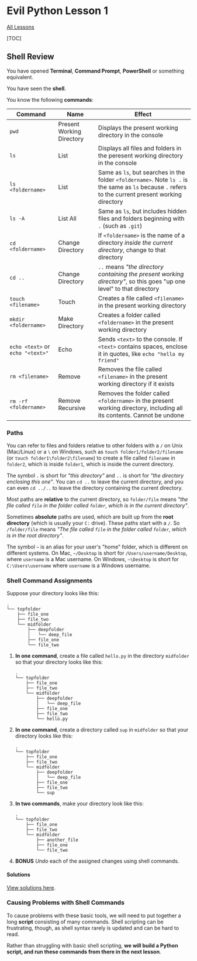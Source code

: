 # Evil Python Lesson 1

[All Lessons](https://zsiegel92.github.io/evilpython/)

[TOC]

## Shell Review

You have opened **Terminal**, **Command Prompt**, **PowerShell** or something equivalent.

You have seen the **shell**.

You know the following **commands**:

|Command| Name| Effect|
|--|--|--|
|`pwd`|Present Working Directory|Displays the present working directory in the console|
|`ls`|List|Displays all files and folders in the peresent working directory in the console|
|`ls <foldername>` | List | Same as `ls`, but searches in the folder `<foldername>`. Note `ls .` is the same as `ls` because `.` refers to the current present working directory|
|`ls -A`| List All | Same as `ls`, but includes hidden files and folders beginning with `.` (such as `.git`)|
| `cd <foldername>`| Change Directory | If `<foldername>` is the name of a directory *inside the current directory*, change to that directory|
| `cd ..` | Change Directory | `..` means *"the directory containing the present working directory"*, so this goes "up one level" to that directory |
| `touch <filename>` | Touch | Creates a file called `<filename>` in the present working directory|
| `mkdir <foldername>`| Make Directory | Creates a folder called `<foldername>` in the present working directory |
| `echo <text>` or `echo "<text>"`| Echo | Sends `<text>` to the console. If `<text>` contains spaces, enclose it in quotes, like `echo "hello my friend"`|
| `rm <filename>` | Remove | Removes the file called `<filename>` in the present working directory if it exists|
| `rm -rf <foldername>` | Remove Recursive | Removes the folder called `<foldername>` in the present working directory, including all its contents. Cannot be undone |


### Paths

You can refer to files and folders relative to other folders with a `/` on Unix (Mac/Linux) or a `\` on Windows, such as `touch folder1/folder2/filename` (or `touch folder1\folder2\filename`) to create a file called `filename` in `folder2`, which is inside `folder1`, which is inside the current directory.

The symbol `.` is short for *"this directory"* and `..` is short for *"the directory enclosing this one"*. You can `cd ..` to leave the current directory, and you can even `cd ../..` to leave the directory containing the current directory.

Most paths are **relative** to the current directory, so `folder/file` means *"the file called `file` in the folder called `folder`, which is in the current directory"*.

Sometimes **absolute** paths are used, which are built up from the **root directory** (which is usually your `C:` drive). These paths start with a `/`. So `/folder/file` means *"The file called `file` in the folder called `folder`, which is in the root directory"*.

The symbol `~` is an alias for your user's "home" folder, which is different on different systems. On Mac, `~/Desktop` is short for `/Users/username/Desktop`, where `username` is a Mac username. On Windows, `~\Desktop` is short for `C:\Users\username` where `username` is a Windows username.

### Shell Command Assignments

Suppose your directory looks like this:

```
.
└── topfolder
    ├── file_one
    ├── file_two
    └── midfolder
        ├── deepfolder
        │   └── deep_file
        ├── file_one
        └── file_two
```

1.
	**In one command**, create a file called `hello.py` in the directory `midfolder` so that your directory looks like this:
	```
	.
	└── topfolder
	    ├── file_one
	    ├── file_two
	    └── midfolder
	        ├── deepfolder
	        │   └── deep_file
	        ├── file_one
	        ├── file_two
	        └── hello.py
	```
2.
	**In one command**, create a directory called `sup` in `midfolder` so that your directory looks like this:
	```
	.
	└── topfolder
	    ├── file_one
	    ├── file_two
	    └── midfolder
	        ├── deepfolder
	        │   └── deep_file
	        ├── file_one
	        ├── file_two
	        └── sup
	```
3.
	**In two commands**, make your directory look like this:
	```
	.
	└── topfolder
	    ├── file_one
	    ├── file_two
	    └── midfolder
	        ├── another_file
	        ├── file_one
	        └── file_two
	```
4.
	**BONUS**
	*Undo* each of the assigned changes using shell commands.

#### Solutions

[View solutions here](https://zsiegel92.github.io/evilpython/lesson_1_solutions.html).

### Causing Problems with Shell Commands

To cause problems with these basic tools, we will need to put together a long **script** consisting of many commands. Shell scripting can be frustrating, though, as shell syntax rarely is updated and can be hard to read.

Rather than struggling with basic shell scripting, **we will build a Python script, and run these commands from there in the next lesson**.



